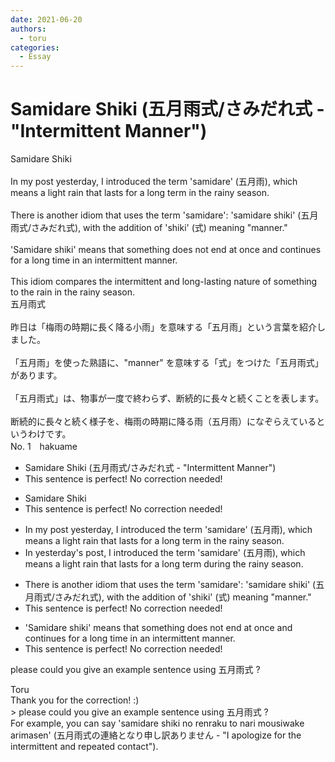 ```yaml
---
date: 2021-06-20
authors:
  - toru
categories:
  - Essay
---
```


<h1 id="subject_show">Samidare Shiki (五月雨式/さみだれ式 - "Intermittent Manner")</h1>
<div class="date" hidden>Jun 20, 2021 11:47</div>
<div id="post"><div id="body_show_ori">
Samidare Shiki<br/><br/>In my post yesterday, I introduced the term 'samidare' (五月雨), which means a light rain that lasts for a long term in the rainy season.<br/><br/>There is another idiom that uses the term 'samidare': 'samidare shiki' (五月雨式/さみだれ式), with the addition of 'shiki' (式) meaning "manner."<br/><br/>'Samidare shiki' means that something does not end at once and continues for a long time in an intermittent manner.<br/><br/>This idiom compares the intermittent and long-lasting nature of something to the rain in the rainy season.
</div></div>

<!-- more -->

<div id="post_ja"><div id="body_show_mo">
五月雨式<br/><br/>昨日は「梅雨の時期に長く降る小雨」を意味する「五月雨」という言葉を紹介しました。<br/><br/>「五月雨」を使った熟語に、"manner" を意味する「式」をつけた「五月雨式」があります。<br/><br/>「五月雨式」は、物事が一度で終わらず、断続的に長々と続くことを表します。<br/><br/>断続的に長々と続く様子を、梅雨の時期に降る雨（五月雨）になぞらえているというわけです。
</div></div>
<div id="block"><div class="first_name"> No. 1　<span class="just_name">hakuame</span></div><div id="block2">
<ul class="correction_field">
<li class="incorrect">Samidare Shiki (五月雨式/さみだれ式 - "Intermittent Manner")</li>
<li class="corrected perfect">This sentence is perfect! No correction needed!</li>
</ul>
<ul class="correction_field">
<li class="incorrect">Samidare Shiki</li>
<li class="corrected perfect">This sentence is perfect! No correction needed!</li>
</ul>
<ul class="correction_field">
<li class="incorrect">In my post yesterday, I introduced the term 'samidare' (五月雨), which means a light rain that lasts for a long term in the rainy season.</li>
<li class="corrected correct">
In <span class="f_blue">yesterday's post</span>, I introduced the term 'samidare' (五月雨), which means a light rain that lasts for a long term <span class="f_blue">during</span> the rainy season.
</li>
</ul>
<ul class="correction_field">
<li class="incorrect">There is another idiom that uses the term 'samidare': 'samidare shiki' (五月雨式/さみだれ式), with the addition of 'shiki' (式) meaning "manner."</li>
<li class="corrected perfect">This sentence is perfect! No correction needed!</li>
</ul>
<ul class="correction_field">
<li class="incorrect">'Samidare shiki' means that something does not end at once and continues for a long time in an intermittent manner.</li>
<li class="corrected perfect">This sentence is perfect! No correction needed!</li>
</ul>
<p class="comment_small">
 please could you give an example sentence using 五月雨式 ?
</p>

</div><div class="name"><span class="just_name">Toru</span><br>
Thank you for the correction! :)<br/>&gt; please could you give an example sentence using 五月雨式 ?<br/>For example, you can say 'samidare shiki no renraku to nari mousiwake arimasen' (五月雨式の連絡となり申し訳ありません - "I apologize for the intermittent and repeated contact").
</div>
</div>
